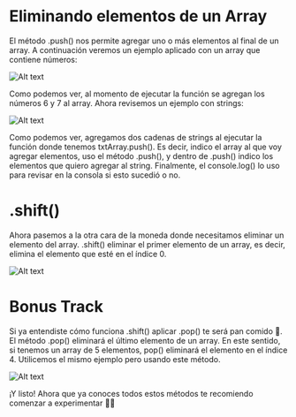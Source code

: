 # Eliminando elementos de un Array

El método .push() nos permite agregar uno o más elementos al final de un array. A continuación veremos un ejemplo aplicado con un array que contiene números:

![Alt text](https://static.platzi.com/media/user_upload/Imagen%201-bc72a917-1b18-423d-ad34-d75d26341605.jpg)

Como podemos ver, al momento de ejecutar la función se agregan los números 6 y 7 al array. Ahora revisemos un ejemplo con strings:

![Alt text](https://static.platzi.com/media/user_upload/Imagen%202-f31c19d3-911e-4157-b9ca-a87ec3f50631.jpg)

Como podemos ver, agregamos dos cadenas de strings al ejecutar la función donde tenemos txtArray.push(). Es decir, indico el array al que voy agregar elementos, uso el método .push(), y dentro de .push() indico los elementos que quiero agregar al string. Finalmente, el console.log() lo uso para revisar en la consola si esto sucedió o no.

# .shift()

Ahora pasemos a la otra cara de la moneda donde necesitamos eliminar un elemento del array. .shift() eliminar el primer elemento de un array, es decir, elimina el elemento que esté en el índice 0.

![Alt text](https://static.platzi.com/media/user_upload/Imagen%203-633de332-2242-4957-a79d-d263bff35c1a.jpg)

# Bonus Track

Si ya entendiste cómo funciona .shift() aplicar .pop() te será pan comido 🍞. El método .pop() eliminará el último elemento de un array. En este sentido, si tenemos un array de 5 elementos, pop() eliminará el elemento en el índice 4. Utilicemos el mismo ejemplo pero usando este método.

![Alt text](https://static.platzi.com/media/user_upload/Imagen%204-f2fc98b7-a80a-4598-a049-1533cbb78404.jpg)

¡Y listo! Ahora que ya conoces todos estos métodos te recomiendo comenzar a experimentar 💪🏼

